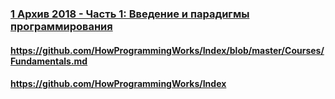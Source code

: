 ### [1 Архив 2018 - Часть 1: Введение и парадигмы программирования](https://www.youtube.com/watch?v=UHl_BPEfc_M)

#### https://github.com/HowProgrammingWorks/Index/blob/master/Courses/Fundamentals.md

#### https://github.com/HowProgrammingWorks/Index

